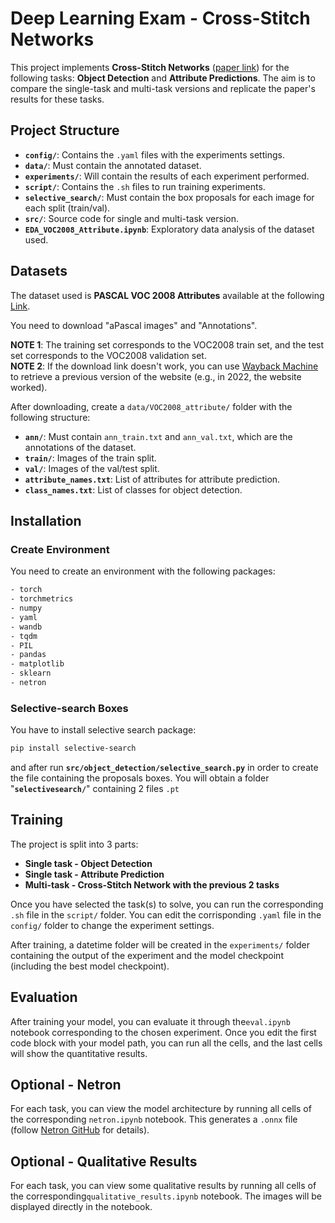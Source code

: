 # Deep Learning Exam - Cross-Stitch Networks

This project implements **Cross-Stitch Networks** ([paper link](https://arxiv.org/abs/1604.03539)) for the following tasks: **Object Detection** and **Attribute Predictions**. The aim is to compare the single-task and multi-task versions and replicate the paper's results for these tasks.

## Project Structure

- **`config/`**: Contains the `.yaml` files with the experiments settings.
- **`data/`**: Must contain the annotated dataset.
- **`experiments/`**: Will contain the results of each experiment performed.
- **`script/`**: Contains the `.sh` files to run training experiments.
- **`selective_search/`**: Must contain the box proposals for each image for each split (train/val).
- **`src/`**: Source code for single and multi-task version.
- **`EDA_VOC2008_Attribute.ipynb`**: Exploratory data analysis of the dataset used.

## Datasets

The dataset used is **PASCAL VOC 2008 Attributes** available at the following [Link](https://vision.cs.uiuc.edu/attributes/).

You need to download "aPascal images" and "Annotations".

**NOTE 1**: The training set corresponds to the VOC2008 train set, and the test set corresponds to the VOC2008 validation set.  
**NOTE 2**: If the download link doesn't work, you can use [Wayback Machine](https://web.archive.org/) to retrieve a previous version of the website (e.g., in 2022, the website worked).

After downloading, create a `data/VOC2008_attribute/` folder with the following structure:
- **`ann/`**: Must contain `ann_train.txt` and `ann_val.txt`, which are the annotations of the dataset.
- **`train/`**: Images of the train split.
- **`val/`**: Images of the val/test split.
- **`attribute_names.txt`**: List of attributes for attribute prediction.
- **`class_names.txt`**: List of classes for object detection.

## Installation

### Create Environment

You need to create an environment with the following packages:

```bash
- torch
- torchmetrics
- numpy
- yaml
- wandb
- tqdm
- PIL
- pandas
- matplotlib
- sklearn
- netron
```

### Selective-search Boxes

You have to install selective search package:

```bash 
pip install selective-search
```

and after run **`src/object_detection/selective_search.py`**  in order to create the file containing the proposals boxes.
You will obtain a folder "**`selectivesearch/`**" containing 2 files `.pt`

## Training

The project is split into 3 parts:
- **Single task - Object Detection**
- **Single task - Attribute Prediction**
- **Multi-task - Cross-Stitch Network with the previous 2 tasks**

Once you have selected the task(s) to solve, you can run the corresponding `.sh` file in the `script/` folder. You can edit the corrisponding `.yaml` file in the `config/` folder to change the experiment settings.

After training, a datetime folder will be created in the `experiments/` folder containing the output of the experiment and the model checkpoint (including the best model checkpoint).

## Evaluation

After training your model, you can evaluate it through the`eval.ipynb` notebook corresponding to the chosen experiment. Once you edit the first code block with your model path, you can run all the cells, and the last cells will show the quantitative results.

## Optional - Netron

For each task, you can view the model architecture by running all cells of the corresponding `netron.ipynb` notebook. This generates a `.onnx` file (follow [Netron GitHub](https://github.com/lutzroeder/netron) for details).

## Optional - Qualitative Results

For each task, you can view some qualitative results by running all cells of the corresponding`qualitative_results.ipynb` notebook. The images will be displayed directly in the notebook.